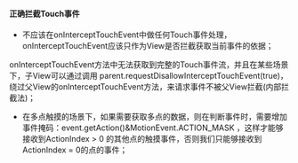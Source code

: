 #### 正确拦截Touch事件

* 不应该在onInterceptTouchEvent中做任何Touch事件处理，onInterceptTouchEvent应该只作为View是否拦截获取当前事件的依据；

onInterceptTouchEvent方法中无法获取到完整的Touch事件流，并且在某些场景下，子View可以通过调用parent.requestDisallowInterceptTouchEvent\(true\)，绕过父View的onInterceptTouchEvent方法，来请求事件不被父View拦截\(内部拦截法\)；

* 在多点触摸的场景下，如果需要获取多点的数据，则在判断事件时，需要增加事件掩码：event.getAction\(\)&MotionEvent.ACTION\_MASK ，这样才能够接收到ActionIndex &gt; 0 的其他点的触摸事件，否则我们只能够接收到ActionIndex = 0的点的事件；



